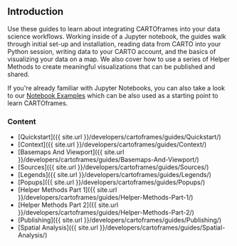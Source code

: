 ## Introduction

Use these guides to learn about integrating CARTOframes into your data science workflows. Working inside of a Jupyter notebook, the guides walk through initial set-up and installation, reading data from CARTO into your Python session, writing data to your CARTO account, and the basics of visualizing your data on a map. We also cover how to use a series of Helper Methods to create meaningful visualizations that can be published and shared.

If you're already familiar with Jupyter Notebooks, you can also take a look to our [Notebook Examples](https://github.com/CartoDB/cartoframes/blob/develop/examples) which can be also used as a starting point to learn CARTOframes.

### Content

* [Quickstart]({{ site.url }}/developers/cartoframes/guides/Quickstart/)
* [Context]({{ site.url }}/developers/cartoframes/guides/Context/)
* [Basemaps And Viewport]({{ site.url }}/developers/cartoframes/guides/Basemaps-And-Viewport/)
* [Sources]({{ site.url }}/developers/cartoframes/guides/Sources/)
* [Legends]({{ site.url }}/developers/cartoframes/guides/Legends/)
* [Popups]({{ site.url }}/developers/cartoframes/guides/Popups/)
* [Helper Methods Part 1]({{ site.url }}/developers/cartoframes/guides/Helper-Methods-Part-1/)
* [Helper Methods Part 2]({{ site.url }}/developers/cartoframes/guides/Helper-Methods-Part-2/)
* [Publishing]({{ site.url }}/developers/cartoframes/guides/Publishing/)
* [Spatial Analysis]({{ site.url }}/developers/cartoframes/guides/Spatial-Analysis/)